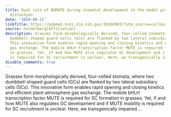 ```yaml
---
title: Dual role of BdMUTE during stomatal development in the model grass Brachypodium
  distachyon
date: '2024-08-21'
linkTitle: https://pubmed.ncbi.nlm.nih.gov/39166983/?utm_source=curl&utm_medium=rss&utm_campaign=pubmed-2&utm_content=1FakS-2QOkCT8HsMOQP1bCRQ4YzyumYOmxmF0moLsQ3dFB1E9V&fc=20220326224207&ff=20240821183036&v=2.18.0.post9+e462414
source: heidelberg[Affiliation]
description: Grasses form morphologically derived, four-celled stomata, where two
  dumbbell-shaped guard cells (GCs) are flanked by two lateral subsidiary cells (SCs).
  This innovative form enables rapid opening and closing kinetics and efficient plant-atmosphere
  gas exchange. The mobile bHLH transcription factor MUTE is required for SC formation
  in grasses. Yet, if and how MUTE also regulates GC development and if MUTE mobility
  is required for SC recruitment is unclear. Here, we transgenically impaired ...
disable_comments: true
---
```

Grasses form morphologically derived, four-celled stomata, where two dumbbell-shaped guard cells (GCs) are flanked by two lateral subsidiary cells (SCs). This innovative form enables rapid opening and closing kinetics and efficient plant-atmosphere gas exchange. The mobile bHLH transcription factor MUTE is required for SC formation in grasses. Yet, if and how MUTE also regulates GC development and if MUTE mobility is required for SC recruitment is unclear. Here, we transgenically impaired ...